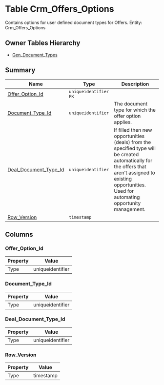# Table Crm_Offers_Options

Contains options for user defined document types for Offers. Entity: Crm_Offers_Options

## Owner Tables Hierarchy

* [Gen_Document_Types](Gen_Document_Types.md)

## Summary

| Name | Type | Description |
| - | - | --- |
|[Offer_Option_Id](#offer_option_id)|`uniqueidentifier` `PK`||
|[Document_Type_Id](#document_type_id)|`uniqueidentifier` |The document type for which the offer option applies.|
|[Deal_Document_Type_Id](#deal_document_type_id)|`uniqueidentifier` |If filled then new opportunities (deals) from the specified type will be created automatically for the offers that aren't assigned to existing opportunities. Used for automating opportunity management.|
|[Row_Version](#row_version)|`timestamp` ||

## Columns

### Offer_Option_Id

| Property | Value |
| - | - |
|Type|uniqueidentifier|

### Document_Type_Id

| Property | Value |
| - | - |
|Type|uniqueidentifier|

### Deal_Document_Type_Id

| Property | Value |
| - | - |
|Type|uniqueidentifier|

### Row_Version

| Property | Value |
| - | - |
|Type|timestamp|



